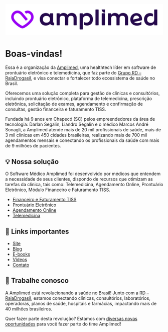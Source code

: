 ![](.github/amplimed-org-readme.png)

# Boas-vindas!

Essa é a organização da [Amplimed](https://www.amplimed.com.br), uma healthtech líder em software de prontuário eletrônico e telemedicina, que faz parte do [Grupo RD – RaiaDrogasil](https://rd.com.br), e visa conectar e fortalecer todo ecossistema de saúde no Brasil. 

Oferecemos uma solução completa para gestão de clínicas e consultórios, incluindo prontuário eletrônico, plataforma de telemedicina, prescrição eletrônica, solicitação de exames, agendamento e confirmação de consultas, gestão financeira e faturamento TISS. 

Fundada há 9 anos em Chapecó (SC) pelos empreendedores da área de tecnologia: Darlan Segalin, Liandro Segalin e o médico Marcos André Sonagli, a Amplimed atende mais de 20 mil profissionais de saúde, mais de 3 mil clínicas em 450 cidades brasileiras, realizando mais de 700 mil agendamentos mensais e conectando os profissionais da saúde com mais de 9 milhões de pacientes.

## 💡 Nossa solução

O Software Médico Amplimed foi desenvolvido por médicos que entendem a necessidade de seus clientes, dispondo de recursos que otimizam as tarefas da clínica, tais como: Telemedicina, Agendamento Online, Prontuário Eletrônico, Módulo Financeiro e Faturamento TISS.

* [Financeiro e Faturamento TISS](https://www.amplimed.com.br/financeiro-amplimed/)
* [Prontuário Eletrônico](https://www.amplimed.com.br/prontuario-amplimed/)
* [Agendamento Online](https://www.amplimed.com.br/agendamento-amplimed/)
* [Telemedicina](https://www.amplimed.com.br/telemedicina/)

## 💜 Links importantes

* [Site](https://www.amplimed.com.br)
* [Blog](https://www.amplimed.com.br/blog)
* [E-books](https://www.amplimed.com.br/e-book)
* [Vídeos](https://www.amplimed.com.br/videos)
* [Contato](https://www.amplimed.com.br/contato)

## 🤝 Trabalhe conosco

A Amplimed está revolucionando a saúde no Brasil! Junto com a [RD – RaiaDrogasil](https://rd.com.br), estamos conectando clínicas, consultórios, laboratórios, operadoras, planos de saúde, hospitais e farmácias, impactando mais de 40 milhões brasileiros.

Quer fazer parte desta revolução? Estamos com [diversas novas oportunidades](https://www.amplimed.com.br/trabalhe-com-a-gente) para você fazer parte do time Amplimed!
